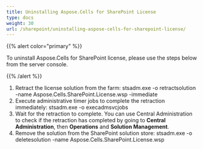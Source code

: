 ```yaml
---
title: Uninstalling Aspose.Cells for SharePoint License
type: docs
weight: 30
url: /sharepoint/uninstalling-aspose-cells-for-sharepoint-license/
---
```


{{% alert color="primary" %}} 

To uninstall Aspose.Cells for SharePoint license, please use the steps below from the server console. 

{{% /alert %}} 

1. Retract the license solution from the farm:
   stsadm.exe -o retractsolution -name Aspose.Cells.SharePoint.License.wsp -immediate
1. Execute administrative timer jobs to complete the retraction immediately:
   stsadm.exe -o execadmsvcjobs
1. Wait for the retraction to complete.
   You can use Central Administration to check if the retraction has completed by going to **Central Administration**, then **Operations** and **Solution Management**.
1. Remove the solution from the SharePoint solution store:
   stsadm.exe -o deletesolution -name Aspose.Cells.SharePoint.License.wsp
